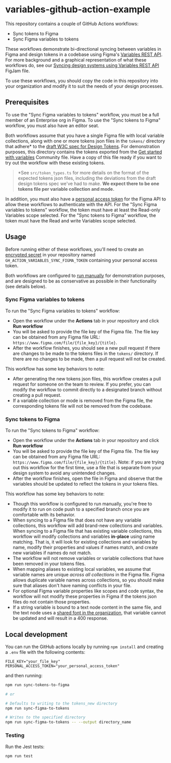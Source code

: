 # variables-github-action-example

This repository contains a couple of GitHub Actions workflows:

- Sync tokens to Figma
- Sync Figma variables to tokens

These workflows demonstrate bi-directional syncing between variables in Figma and design tokens in a codebase using Figma's [Variables REST API](https://www.figma.com/developers/api#variables). For more background and a graphical representation of what these workflows do, see our [Syncing design systems using Variables REST API](https://www.figma.com/community/file/1270821372236564565) FigJam file.

To use these workflows, you should copy the code in this repository into your organization and modify it to suit the needs of your design processes.

## Prerequisites

To use the "Sync Figma variables to tokens" workflow, you must be a full member of an Enterprise org in Figma. To use the "Sync tokens to Figma" workflow, you must also have an editor seat.

Both workflows assume that you have a single Figma file with local variable collections, along with one or more tokens json files in the `tokens/` directory that adhere\* to the [draft W3C spec for Design Tokens](https://tr.designtokens.org/format/). For demonstration purposes, this directory contains the tokens exported from the [Get started with variables](https://www.figma.com/community/file/1253086684245880517/Get-started-with-variables) Community file. Have a copy of this file ready if you want to try out the workflow with these existing tokens.

> \*See `src/token_types.ts` for more details on the format of the expected tokens json files, including the deviations from the draft design tokens spec we've had to make. **We expect there to be one tokens file per variable collection and mode.**

In addition, you must also have a [personal access token](https://www.figma.com/developers/api#access-tokens) for the Figma API to allow these workflows to authenticate with the API. For the "Sync Figma variables to tokens" workflow, the token must have at least the Read-only Variables scope selected. For the "Sync tokens to Figma" workflow, the token must have the Read and write Variables scope selected.

## Usage

Before running either of these workflows, you'll need to create an [encrypted secret](https://docs.github.com/en/actions/security-guides/encrypted-secrets#creating-encrypted-secrets-for-a-repository) in your repository named `GH_ACTION_VARIABLES_SYNC_FIGMA_TOKEN` containing your personal access token.

Both workflows are configured to [run manually](https://docs.github.com/en/actions/using-workflows/manually-running-a-workflow) for demonstration purposes, and are designed to be as conservative as possible in their functionality (see details below).

### Sync Figma variables to tokens

To run the "Sync Figma variables to tokens" workflow:

- Open the workflow under the **Actions** tab in your repository and click **Run workflow**
- You will be asked to provide the file key of the Figma file. The file key can be obtained from any Figma file URL: `https://www.figma.com/file/{file_key}/{title}`.
- After the workflow finishes, you should see a new pull request if there are changes to be made to the tokens files in the `tokens/` directory. If there are no changes to be made, then a pull request will not be created.

This workflow has some key behaviors to note:

- After generating the new tokens json files, this workflow creates a pull request for someone on the team to review. If you prefer, you can modify the workflow to commit directly to a designated branch without creating a pull request.
- If a variable collection or mode is removed from the Figma file, the corresponding tokens file will not be removed from the codebase.

### Sync tokens to Figma

To run the "Sync tokens to Figma" workflow:

- Open the workflow under the **Actions** tab in your repository and click **Run workflow**
- You will be asked to provide the file key of the Figma file. The file key can be obtained from any Figma file URL: `https://www.figma.com/file/{file_key}/{title}`. Note: if you are trying out this workflow for the first time, use a file that is separate from your design system to avoid any unintended changes.
- After the workflow finishes, open the file in Figma and observe that the variables should be updated to reflect the tokens in your tokens files.

This workflow has some key behaviors to note:

- Though this workflow is configured to run manually, you're free to modify it to run on code push to a specified branch once you are comfortable with its behavior.
- When syncing to a Figma file that does not have any variable collections, this workflow will add brand-new collections and variables. When syncing to a Figma file that has existing variable collections, this workflow will modify collections and variables **in-place** using name matching. That is, it will look for existing collections and variables by name, modify their properties and values if names match, and create new variables if names do not match.
- The workflow will not remove variables or variable collections that have been removed in your tokens files.
- When mapping aliases to existing local variables, we assume that variable names are unique _across all collections_ in the Figma file. Figma allows duplicate variable names across collections, so you should make sure that aliases don't have naming conflicts in your file.
- For optional Figma variable properties like scopes and code syntax, the workflow will not modify these properties in Figma if the tokens json files do not contain those properties.
- If a string variable is bound to a text node content in the same file, and the text node uses a [shared font in the organization](https://help.figma.com/hc/en-us/articles/360039956774), that variable cannot be updated and will result in a 400 response.

## Local development

You can run the GitHub actions locally by running `npm install` and creating a `.env` file with the following contents:

```
FILE_KEY="your_file_key"
PERSONAL_ACCESS_TOKEN="your_personal_access_token"
```

and then running:

```sh
npm run sync-tokens-to-figma

# or

# Defaults to writing to the tokens_new directory
npm run sync-figma-to-tokens

# Writes to the specified directory
npm run sync-figma-to-tokens -- --output directory_name
```

### Testing

Run the Jest tests:

```sh
npm run test
```
